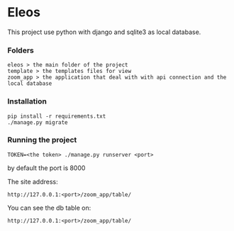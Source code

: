 # Eleos
This project use python with django and sqlite3 as local database.

### Folders
    eleos > the main folder of the project
    template > the templates files for view
    zoom_app > the application that deal with with api connection and the local database

### Installation
```
pip install -r requirements.txt
./manage.py migrate
```
### Running the project
```
TOKEN=<the token> ./manage.py runserver <port>
```
by default the port is 8000

The site address:
```
http://127.0.0.1:<port>/zoom_app/table/
```

You can see the db table on:
```
http://127.0.0.1:<port>/zoom_app/table/
```
